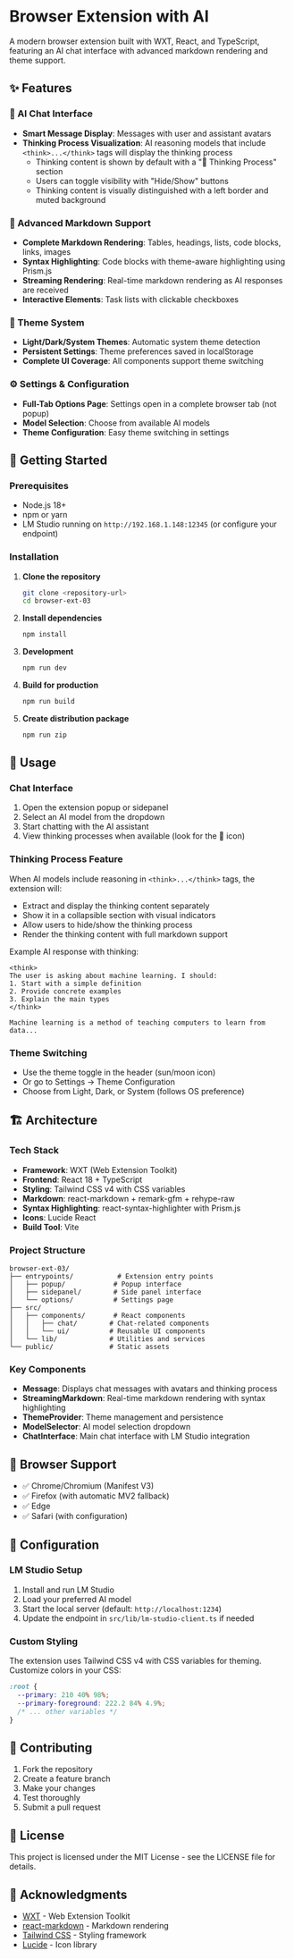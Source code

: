 # Browser Extension with AI

A modern browser extension built with WXT, React, and TypeScript, featuring an AI chat interface with advanced markdown rendering and theme support.

## ✨ Features

### 🤖 AI Chat Interface
- **Smart Message Display**: Messages with user and assistant avatars
- **Thinking Process Visualization**: AI reasoning models that include `<think>...</think>` tags will display the thinking process
  - Thinking content is shown by default with a "💭 Thinking Process" section
  - Users can toggle visibility with "Hide/Show" buttons
  - Thinking content is visually distinguished with a left border and muted background

### 🎨 Advanced Markdown Support
- **Complete Markdown Rendering**: Tables, headings, lists, code blocks, links, images
- **Syntax Highlighting**: Code blocks with theme-aware highlighting using Prism.js
- **Streaming Rendering**: Real-time markdown rendering as AI responses are received
- **Interactive Elements**: Task lists with clickable checkboxes

### 🌙 Theme System
- **Light/Dark/System Themes**: Automatic system theme detection
- **Persistent Settings**: Theme preferences saved in localStorage
- **Complete UI Coverage**: All components support theme switching

### ⚙️ Settings & Configuration
- **Full-Tab Options Page**: Settings open in a complete browser tab (not popup)
- **Model Selection**: Choose from available AI models
- **Theme Configuration**: Easy theme switching in settings

## 🚀 Getting Started

### Prerequisites
- Node.js 18+ 
- npm or yarn
- LM Studio running on `http://192.168.1.148:12345` (or configure your endpoint)

### Installation

1. **Clone the repository**
   ```bash
   git clone <repository-url>
   cd browser-ext-03
   ```

2. **Install dependencies**
   ```bash
   npm install
   ```

3. **Development**
   ```bash
   npm run dev
   ```

4. **Build for production**
   ```bash
   npm run build
   ```

5. **Create distribution package**
   ```bash
   npm run zip
   ```

## 🔧 Usage

### Chat Interface
1. Open the extension popup or sidepanel
2. Select an AI model from the dropdown
3. Start chatting with the AI assistant
4. View thinking processes when available (look for the 💭 icon)

### Thinking Process Feature
When AI models include reasoning in `<think>...</think>` tags, the extension will:
- Extract and display the thinking content separately
- Show it in a collapsible section with visual indicators
- Allow users to hide/show the thinking process
- Render the thinking content with full markdown support

Example AI response with thinking:
```
<think>
The user is asking about machine learning. I should:
1. Start with a simple definition
2. Provide concrete examples
3. Explain the main types
</think>

Machine learning is a method of teaching computers to learn from data...
```

### Theme Switching
- Use the theme toggle in the header (sun/moon icon)
- Or go to Settings → Theme Configuration
- Choose from Light, Dark, or System (follows OS preference)

## 🏗️ Architecture

### Tech Stack
- **Framework**: WXT (Web Extension Toolkit)
- **Frontend**: React 18 + TypeScript
- **Styling**: Tailwind CSS v4 with CSS variables
- **Markdown**: react-markdown + remark-gfm + rehype-raw
- **Syntax Highlighting**: react-syntax-highlighter with Prism.js
- **Icons**: Lucide React
- **Build Tool**: Vite

### Project Structure
```
browser-ext-03/
├── entrypoints/           # Extension entry points
│   ├── popup/            # Popup interface
│   ├── sidepanel/        # Side panel interface
│   └── options/          # Settings page
├── src/
│   ├── components/       # React components
│   │   ├── chat/        # Chat-related components
│   │   └── ui/          # Reusable UI components
│   └── lib/             # Utilities and services
└── public/              # Static assets
```

### Key Components
- **Message**: Displays chat messages with avatars and thinking process
- **StreamingMarkdown**: Real-time markdown rendering with syntax highlighting
- **ThemeProvider**: Theme management and persistence
- **ModelSelector**: AI model selection dropdown
- **ChatInterface**: Main chat interface with LM Studio integration

## 🎯 Browser Support

- ✅ Chrome/Chromium (Manifest V3)
- ✅ Firefox (with automatic MV2 fallback)
- ✅ Edge
- ✅ Safari (with configuration)

## 📝 Configuration

### LM Studio Setup
1. Install and run LM Studio
2. Load your preferred AI model
3. Start the local server (default: `http://localhost:1234`)
4. Update the endpoint in `src/lib/lm-studio-client.ts` if needed

### Custom Styling
The extension uses Tailwind CSS v4 with CSS variables for theming. Customize colors in your CSS:

```css
:root {
  --primary: 210 40% 98%;
  --primary-foreground: 222.2 84% 4.9%;
  /* ... other variables */
}
```

## 🤝 Contributing

1. Fork the repository
2. Create a feature branch
3. Make your changes
4. Test thoroughly
5. Submit a pull request

## 📄 License

This project is licensed under the MIT License - see the LICENSE file for details.

## 🙏 Acknowledgments

- [WXT](https://wxt.dev/) - Web Extension Toolkit
- [react-markdown](https://github.com/remarkjs/react-markdown) - Markdown rendering
- [Tailwind CSS](https://tailwindcss.com/) - Styling framework
- [Lucide](https://lucide.dev/) - Icon library
